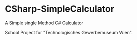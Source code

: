 # CSharp-SimpleCalculator
A Simple single Method C# Calculator

School Project for "Technologisches Gewerbemuseum Wien".
